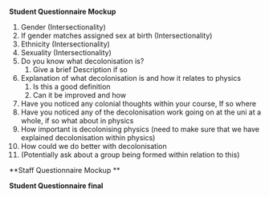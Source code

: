 **Student Questionnaire Mockup**
 1. Gender (Intersectionality)
 2. If gender matches assigned sex at birth (Intersectionality)
 3. Ethnicity (Intersectionality)
 4. Sexuality (Intersectionality)
 5. Do you know what decolonisation is?
	 1. Give a brief Description if so
 6. Explanation of what decolonisation is and how it relates to physics
	 1. Is this a good definition
	 2. Can it be improved and how
 7.  Have you noticed any colonial thoughts within your course, If so where
 8. Have you noticed any of the decolonisation work going on at the uni at a whole, if so what about in physics
 9. How important is decolonising physics (need to make sure that we have explained decolonisation within physics)
 10. How could we do better with decolonisation
 11. (Potentially ask about a group being formed within relation to this)

**Staff Questionnaire Mockup **


**Student Questionnaire final**
